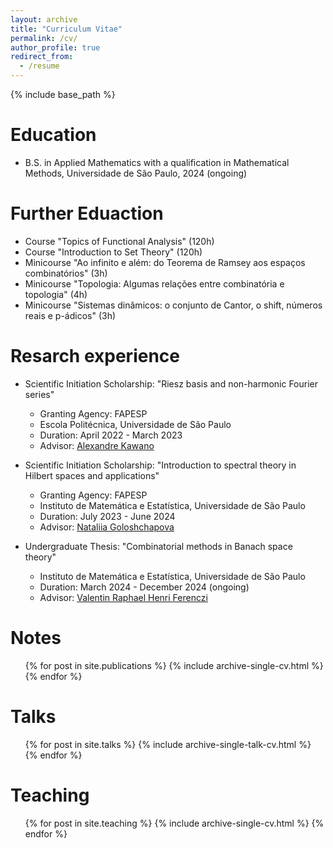 ```yaml
---
layout: archive
title: "Curriculum Vitae"
permalink: /cv/
author_profile: true
redirect_from:
  - /resume
---
```


{% include base_path %}

Education
======
* B.S. in Applied Mathematics with a qualification in Mathematical Methods, Universidade de São Paulo, 2024 (ongoing)

Further Eduaction
======
* Course "Topics of Functional Analysis" (120h)
* Course "Introduction to Set Theory" (120h)
* Minicourse "Ao infinito e além: do Teorema de Ramsey aos espaços combinatórios" (3h)
* Minicourse "Topologia: Algumas relações entre combinatória e topologia" (4h)
* Minicourse "Sistemas dinâmicos: o conjunto de Cantor, o shift, números reais e p-ádicos" (3h)

Resarch experience
======
* Scientific Initiation Scholarship: "Riesz basis and non-harmonic Fourier series"
  * Granting Agency: FAPESP
  * Escola Politécnica, Universidade de São Paulo
  * Duration: April 2022 - March 2023
  * Advisor: [Alexandre Kawano](http://sites.poli.usp.br/d/pme3100/alexandre.asp)
  
* Scientific Initiation Scholarship: "Introduction to spectral theory in Hilbert spaces and applications"
  * Granting Agency: FAPESP
  * Instituto de Matemática e Estatística, Universidade de São Paulo
  * Duration: July 2023 - June 2024
  * Advisor: [Nataliia Goloshchapova](https://www.ime.usp.br/~nataliia/)

* Undergraduate Thesis: "Combinatorial methods in Banach space theory"
  * Instituto de Matemática e Estatística, Universidade de São Paulo
  * Duration: March 2024 - December 2024 (ongoing)
  * Advisor: [Valentin Raphael Henri Ferenczi](https://www.ime.usp.br/~ferenczi/)

Notes
======
  <ul>{% for post in site.publications %}
    {% include archive-single-cv.html %}
  {% endfor %}</ul>
  
Talks
======
  <ul>{% for post in site.talks %}
    {% include archive-single-talk-cv.html %}
  {% endfor %}</ul>
  
Teaching
======
  <ul>{% for post in site.teaching %}
    {% include archive-single-cv.html %}
  {% endfor %}</ul>
